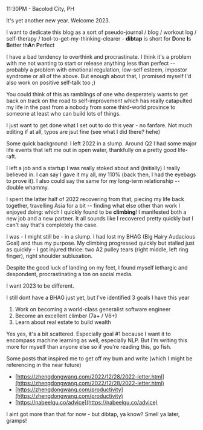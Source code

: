 11:30PM - Bacolod City, PH

It's yet another new year. Welcome 2023.

I want to dedicate this blog as a sort of pseudo-journal / blog / workout log / self-therapy / tool-to-get-my-thinking-clearer - **dibtap** is short for **D**one **I**s **B**etter th**A**n **P**erfect

I have a bad tendency to overthink and procrastinate. I think it's a problem with me not wanting to start or release anything less than perfect -- probably a problem with emotional regulation, low-self esteem, impostor syndrome or all of the above. But enough about that, I promised myself I'd also work on positive self-talk too ;)

You could think of this as ramblings of one who desperately wants to get back on track on the road to self-improvement which has really catapulted my life in the past from a nobody from some third-world province to someone at least who can build lots of things.

I just want to get done what I set out to do this year - no fanfare. Not much editing if at all, typos are jsut fine (see what I did there? hehe)

Some quick background: I left 2022 in a slump. Around Q2 I had some major life events that left me out in open water, thankfully on a pretty good life-raft. 

I left a job and a startup I was really stoked about and (initially) I really believed in. I can say I gave it my all, my 110% (back then, I had the eyebags to prove it). I also could say the same for my long-term relationship -- double whammy.

I spent the latter half of 2022 recovering from that, piecing my life back together, travelling Asia for a bit -- finding what else other than work I enjoyed doing: which I quickly found to be **climbing**! I manifested both a new job and a new partner. It all sounds like I recovered pretty quickly but I can't say that's completely the case. 

I was - I might still be - in a slump. I had lost my BHAG (Big Hairy Audacious Goal) and thus my purpose. My climbing progressed quickly but stalled just as quickly - I got injured thrice: two A2 pulley tears (right middle, left ring finger), right shoulder subluxation. 

Despite the good luck of landing on my feet, I found myself lethargic and despondent, procrastinating a ton on social media.

I want 2023 to be different. 

I still dont have a BHAG just yet, but I've identified 3 goals I have this year

1. Work on becoming a world-class generalist software engineer
2. Become an excellent climber (7a+ / V6+)
3. Learn about real estate to build wealth

Yes yes, it's a bit scattered. Especially goal #1 because I want it to encompass machine learning as well, especially NLP. But I'm writing this more for myself than anyone else so if you're reading this, go fish. 

Some posts that inspired me to get off my bum and write (which I might be referencing in the near future)
* [https://zhengdongwang.com/2022/12/28/2022-letter.html](https://zhengdongwang.com/2022/12/28/2022-letter.html)
* [https://zhengdongwang.com/productivity](https://zhengdongwang.com/productivity)
* [https://nabeelqu.co/advice](https://nabeelqu.co/advice)

I aint got more than that for now - but dibtap, ya know? Smell ya later, gramps!